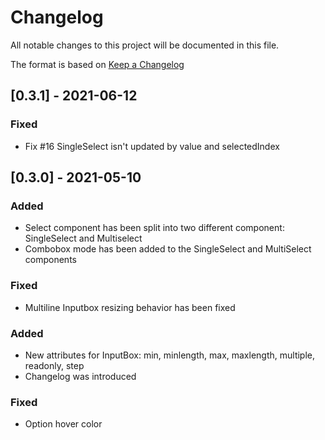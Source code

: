 # Changelog

All notable changes to this project will be documented in this file.

The format is based on [Keep a Changelog](https://keepachangelog.com/en/1.0.0/)

## [0.3.1] - 2021-06-12

### Fixed

- Fix #16 SingleSelect isn't updated by value and selectedIndex

## [0.3.0] - 2021-05-10

### Added

- Select component has been split into two different component: SingleSelect and Multiselect
- Combobox mode has been added to the SingleSelect and MultiSelect components

### Fixed

- Multiline Inputbox resizing behavior has been fixed

### Added

- New attributes for InputBox: min, minlength, max, maxlength, multiple, readonly, step
- Changelog was introduced

### Fixed

- Option hover color
